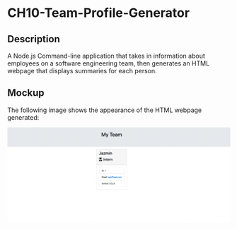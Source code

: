 # CH10-Team-Profile-Generator

## Description
A Node.js Command-line application that takes in information about employees on a software engineering team, then generates an HTML webpage that displays summaries for each person. 

## Mockup
The following image shows the appearance of the HTML webpage generated:

![](./images/Team-Profile-Generator.png)
